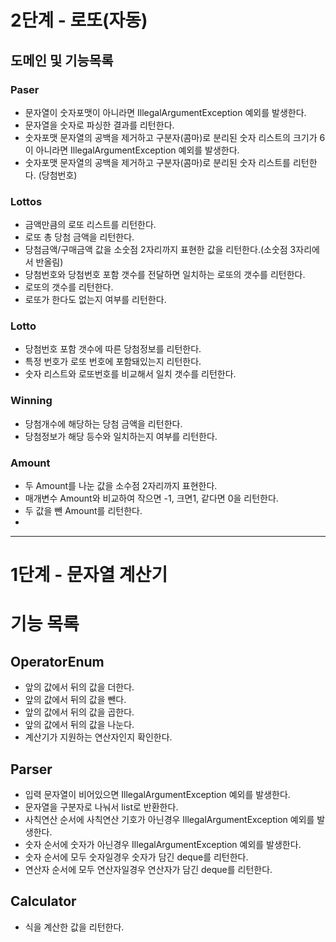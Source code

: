 # 2단계 - 로또(자동)

## 도메인 및 기능목록

### Paser
- 문자열이 숫자포맷이 아니라면 IllegalArgumentException 예외를 발생한다.
- 문자열을 숫자로 파싱한 결과를 리턴한다.
- 숫자포맷 문자열의 공백을 제거하고 구분자(콤마)로 분리된 숫자 리스트의 크기가 6이 아니라면 IllegalArgumentException 예외를 발생한다.
- 숫자포맷 문자열의 공백을 제거하고 구분자(콤마)로 분리된 숫자 리스트를 리턴한다. (당첨번호)

### Lottos
- 금액만큼의 로또 리스트를 리턴한다.
- 로또 총 당첨 금액을 리턴한다.
- 당첨금액/구매금액 값을 소숫점 2자리까지 표현한 값을 리턴한다.(소숫점 3자리에서 반올림)
- 당첨번호와 당첨번호 포함 갯수를 전달하면 일치하는 로또의 갯수를 리턴한다.
- 로또의 갯수를 리턴한다.
- 로또가 한다도 없는지 여부를 리턴한다.

### Lotto
- 당첨번호 포함 갯수에 따른 당첨정보를 리턴한다.
- 특정 번호가 로또 번호에 포함돼있는지 리턴한다.
- 숫자 리스트와 로또번호를 비교해서 일치 갯수를 리턴한다.

### Winning
- 당첨개수에 해당하는 당첨 금액을 리턴한다.
- 당첨정보가 해당 등수와 일치하는지 여부를 리턴한다.

### Amount
- 두 Amount를 나눈 값을 소수점 2자리까지 표현한다.
- 매개변수 Amount와 비교하여 작으면 -1, 크면1, 같다면 0을 리턴한다.
- 두 값을 뺀 Amount를 리턴한다.
- 
---------

# 1단계 - 문자열 계산기

# 기능 목록
## OperatorEnum
- 앞의 값에서 뒤의 값을 더한다.
- 앞의 값에서 뒤의 값을 뺀다.
- 앞의 값에서 뒤의 값을 곱한다.
- 앞의 값에서 뒤의 값을 나눈다.
- 계산기가 지원하는 연산자인지 확인한다.

## Parser
- 입력 문자열이 비어있으면 IllegalArgumentException 예외를 발생한다.
- 문자열을 구분자로 나눠서 list로 반환한다.
- 사칙연산 순서에 사칙연산 기호가 아닌경우 IllegalArgumentException 예외를 발생한다.
- 숫자 순서에 숫자가 아닌경우 IllegalArgumentException 예외를 발생한다.
- 숫자 순서에 모두 숫자일경우 숫자가 담긴 deque를 리턴한다.
- 연산자 순서에 모두 연산자일경우 연산자가 담긴 deque를 리턴한다.

## Calculator
- 식을 계산한 값을 리턴한다.